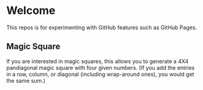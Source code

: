# Welcome
This repos is for experimenting with GitHub features such as GitHub Pages.

## Magic Square
If you are interested in magic squares, this allows you to generate a 4X4 pandiagonal magic square with four given numbers. (If you add the entries in a row, column, or diagonal (including wrap-around ones), you would get the same sum.)
